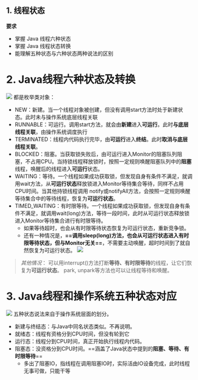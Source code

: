 ## 1. 线程状态
**要求**
* 掌握 Java 线程六种状态
* 掌握 Java 线程状态转换
* 能理解五种状态与六种状态两种说法的区别

# 2. Java线程六种状态及转换
![](https://image-1307616428.cos.ap-beijing.myqcloud.com/Obsidian/202303241110070.png)
都是枚举类对象：
- NEW：新建。当一个线程对象被创建，但没有调用start方法时处于新建状态。此时未与操作系统底层线程关联
- RUNNABLE：可运行。调用start方法，就会由**新建**进入**可运行**。此时**与底层线程关联**，由操作系统调度执行
- TERMINATED：线程内代码执行完毕，由**可运行**进入**终结**。此时**取消与底层线程关联**。
- BLOCKED：阻塞。当获取锁失败后，由可运行进入Monitor的阻塞队列阻塞，不占用CPU。当持锁线程释放锁时，按照一定规则唤醒阻塞队列中的**阻塞**线程，唤醒后的线程进入**可运行**状态。
- WAITING：等待。一个线程如果成功获取锁，但发现自身有条件不满足，就调用wait方法，从**可运行状态**释放锁进入Monitor等待集合等待，同样不占用CPU时间。当其他持锁线程调用 notify或notifyAll方法，会按照一定规则唤醒等待集合中的等待线程，恢复为**可运行状态**。
- TIMED_WAITING：有时限等待。一个线程如果成功获取锁，但发现自身有条件不满足，就调用wait(long)方法，等待一段时间，此时从可运行状态释放锁进入Monitor等待集合进行有时限等待。
	- 如果等待超时，也会从有时限等待状态恢复为可运行状态，重新竞争锁。
	- 还有一种情况是，**==调用sleep(long)方法，也会从可运行状态进入有时限等待状态，但与Monitor无关==**，不需要主动唤醒，超时时间到了就自然恢复为可运行状态。
![](https://image-1307616428.cos.ap-beijing.myqcloud.com/Obsidian/202304141203087.png)
> *其他情况*：
> 可以用interrupt()方法打断**等待、有时限等待**的线程，让它们恢复为**可运行状态**。
> park, unpark等方法也可以让线程等待和唤醒。

# 3. Java线程和操作系统五种状态对应
![](https://image-1307616428.cos.ap-beijing.myqcloud.com/Obsidian/202303241116799.png)
五种状态说法来自于操作系统层面的划分。
- 新建与终结态：与Java中同名状态类似。不再说明。
- 就绪态：线程有资格分到CPU时间，但没有轮到它
- 运行态：线程分到CPU时间，真正开始执行线程内代码。
- 阻塞态：没资格分到CPU时间。==涵盖了Java状态中提到的**阻塞、等待、有时限等待**==
	- 多出了阻塞IO，指线程在调用阻塞IO时，实际活由IO设备完成，此时线程无事可做，只能干等